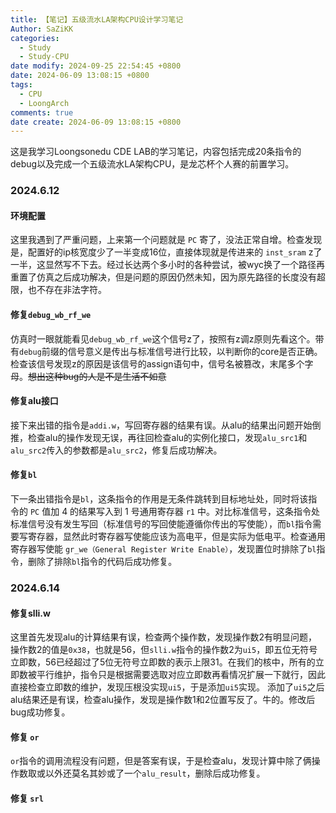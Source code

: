 ```yaml
---
title: 【笔记】五级流水LA架构CPU设计学习笔记
Author: SaZiKK
categories:
  - Study
  - Study-CPU
date modify: 2024-09-25 22:54:45 +0800
date: 2024-06-09 13:08:15 +0800
tags:
  - CPU
  - LoongArch
comments: true
date create: 2024-06-09 13:08:15 +0800
---
```


这是我学习Loongsonedu CDE LAB的学习笔记，内容包括完成20条指令的debug以及完成一个五级流水LA架构CPU，是龙芯杯个人赛的前置学习。

### 2024.6.12

#### 环境配置

这里我遇到了严重问题，上来第一个问题就是 `PC` 寄了，没法正常自增。检查发现是，配置好的ip核宽度少了一半变成16位，直接体现就是传进来的 `inst_sram` z了一半，这显然写不下去。经过长达两个多小时的各种尝试，被wyc换了一个路径再重置了仿真之后成功解决，但是问题的原因仍然未知，因为原先路径的长度没有超限，也不存在非法字符。

#### 修复`debug_wb_rf_we`

仿真时一眼就能看见`debug_wb_rf_we`这个信号z了，按照有z调z原则先看这个。带有`debug`前缀的信号意义是传出与标准信号进行比较，以判断你的core是否正确。检查该信号发现z的原因是该信号的assign语句中，信号名被篡改，末尾多个字母。~~想出这种bug的人是不是生活不如意~~

#### 修复alu接口

接下来出错的指令是`addi.w`，写回寄存器的结果有误。从alu的结果出问题开始倒推，检查alu的操作发现无误，再往回检查alu的实例化接口，发现`alu_src1`和`alu_src2`传入的参数都是`alu_src2`，修复后成功解决。

#### 修复`bl`

下一条出错指令是`bl`，这条指令的作用是无条件跳转到目标地址处，同时将该指令的 `PC` 值加 4 的结果写入到 1 号通用寄存器 `r1` 中。对比标准信号，这条指令处标准信号没有发生写回（标准信号的写回使能遵循你传出的写使能），而`bl`指令需要写寄存器，显然此时寄存器写使能应该为高电平，但是实际为低电平。检查通用寄存器写使能 `gr_we（General Register Write Enable）`，发现置位时排除了`bl`指令，删除了排除`bl`指令的代码后成功修复。

### 2024.6.14

#### 修复slli.w

这里首先发现alu的计算结果有误，检查两个操作数，发现操作数2有明显问题，操作数2的值是`0x38`，也就是56，但`slli.w`指令的操作数2为`ui5`，即五位无符号立即数，56已经超过了5位无符号立即数的表示上限31。在我们的核中，所有的立即数被平行维护，指令只是根据需要选取对应立即数再看情况扩展一下就行，因此直接检查立即数的维护，发现压根没实现`ui5`，于是添加`ui5`实现。
添加了`ui5`之后alu结果还是有误，检查alu操作，发现是操作数1和2位置写反了。牛的。修改后bug成功修复。

#### 修复 `or`

`or`指令的调用流程没有问题，但是答案有误，于是检查alu，发现计算中除了俩操作数取或以外还莫名其妙或了一个`alu_result`，删除后成功修复。

#### 修复 `srl`
